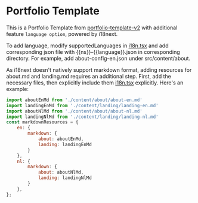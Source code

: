 # Portfolio Template
This is a Portfolio Template from [portfolio-template-v2](https://github.com/hrishikeshpaul/portfolio-template-v2.git) with additional feature `language option`,
powered by i18next.

To add language, modify supportedLanguages in [i18n.tsx](src/i18n.tsx) and add
corresponding json file with {{ns}}-{{language}}.json in corresponding directory. For example,
add about-config-en.json under src/content/about.

As i18next doesn't natively support markdown format, adding resources for about.md and landing.md requires an additional step. First, add the necessary files,
then explicitly include them [i18n.tsx](src/i18n.tsx) explicitly. Here's an example:

```javascript
import aboutEnMd from './content/about/about-en.md'
import landingEnMd from './content/landing/landing-en.md'
import aboutNlMd from './content/about/about-nl.md'
import landingNlMd from './content/landing/landing-nl.md'
const markdownResources = {
    en: {
        markdown: {
            about: aboutEnMd,
            landing: landingEnMd
        }
    },
    nl: {
        markdown: {
            about: aboutNlMd,
            landing: landingNlMd
        }
    },
};
```